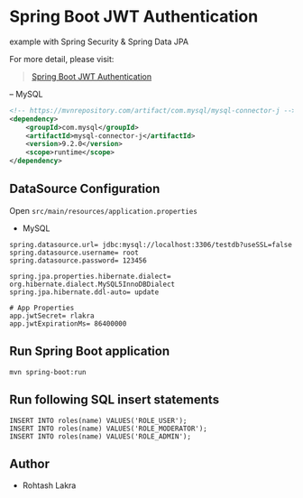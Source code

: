 # Spring Boot JWT Authentication
 
 example with Spring Security & Spring Data JPA

For more detail, please visit:
> [Spring Boot JWT Authentication](https://github.com/rslakra/Spring.git)

– MySQL
```xml
<!-- https://mvnrepository.com/artifact/com.mysql/mysql-connector-j -->
<dependency>
    <groupId>com.mysql</groupId>
    <artifactId>mysql-connector-j</artifactId>
    <version>9.2.0</version>
    <scope>runtime</scope>
</dependency>
```
## DataSource Configuration
Open `src/main/resources/application.properties`

- MySQL
```
spring.datasource.url= jdbc:mysql://localhost:3306/testdb?useSSL=false
spring.datasource.username= root
spring.datasource.password= 123456

spring.jpa.properties.hibernate.dialect= org.hibernate.dialect.MySQL5InnoDBDialect
spring.jpa.hibernate.ddl-auto= update

# App Properties
app.jwtSecret= rlakra
app.jwtExpirationMs= 86400000
```

## Run Spring Boot application

```
mvn spring-boot:run
```

## Run following SQL insert statements
```
INSERT INTO roles(name) VALUES('ROLE_USER');
INSERT INTO roles(name) VALUES('ROLE_MODERATOR');
INSERT INTO roles(name) VALUES('ROLE_ADMIN');
```


## Author
- Rohtash Lakra
